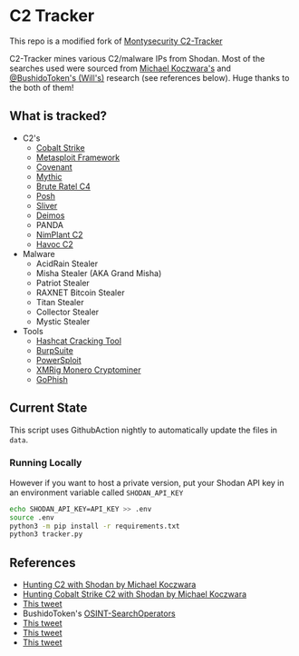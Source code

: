 # C2 Tracker

This repo is a modified fork of [Montysecurity C2-Tracker](https://github.com/montysecurity/C2-Tracker)

C2-Tracker mines various C2/malware IPs from Shodan. Most of the searches used were sourced from [Michael Koczwara's](https://michaelkoczwara.medium.com/) and [@BushidoToken's (Will's)](https://twitter.com/BushidoToken) research (see references below). Huge thanks to the both of them!

## What is tracked?

- C2's
    - [Cobalt Strike](https://www.cobaltstrike.com/)
    - [Metasploit Framework](https://www.metasploit.com/)
    - [Covenant](https://github.com/cobbr/Covenant)
    - [Mythic](https://github.com/its-a-feature/Mythic)
    - [Brute Ratel C4](https://bruteratel.com/)
    - [Posh](https://github.com/nettitude/PoshC2)
    - [Sliver](https://github.com/BishopFox/sliver)
    - [Deimos](https://github.com/DeimosC2/DeimosC2)
    - PANDA
    - [NimPlant C2](https://github.com/chvancooten/NimPlant)
    - [Havoc C2](https://github.com/HavocFramework/Havoc)
- Malware
    - AcidRain Stealer
    - Misha Stealer (AKA Grand Misha)
    - Patriot Stealer
    - RAXNET Bitcoin Stealer
    - Titan Stealer
    - Collector Stealer
    - Mystic Stealer
- Tools
    - [Hashcat Cracking Tool](https://hashcat.net/hashcat/)
    - [BurpSuite](https://portswigger.net/burp)
    - [PowerSploit](https://github.com/PowerShellMafia/PowerSploit)
    - [XMRig Monero Cryptominer](https://xmrig.com/)
    - [GoPhish](https://getgophish.com/)

## Current State

This script uses GithubAction nightly to automatically update the files in `data`.

### Running Locally

However if you want to host a private version, put your Shodan API key in an environment variable called `SHODAN_API_KEY`

```bash
echo SHODAN_API_KEY=API_KEY >> .env
source .env
python3 -m pip install -r requirements.txt
python3 tracker.py
```

## References

- [Hunting C2 with Shodan by Michael Koczwara](https://michaelkoczwara.medium.com/hunting-c2-with-shodan-223ca250d06f)
- [Hunting Cobalt Strike C2 with Shodan by Michael Koczwara](https://michaelkoczwara.medium.com/cobalt-strike-c2-hunting-with-shodan-c448d501a6e2)
- [This tweet](https://twitter.com/MichalKoczwara/status/1591750513238118401?cxt=HHwWgsDUiZGqhJcsAAAA)
- BushidoToken's [OSINT-SearchOperators](https://github.com/BushidoUK/OSINT-SearchOperators/blob/main/ShodanAdversaryInfa.md)
- [This tweet](https://twitter.com/MichalKoczwara/status/1641119242618650653)
- [This tweet](https://twitter.com/MichalKoczwara/status/1641676761283850241)
- [This tweet](https://twitter.com/_montysecurity/status/1643164749599834112)